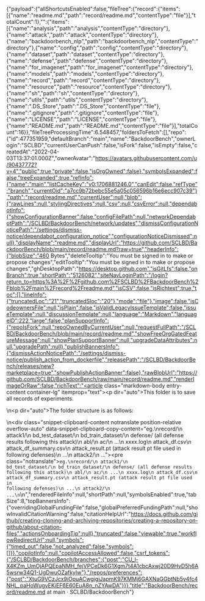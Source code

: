 {"payload":{"allShortcutsEnabled":false,"fileTree":{"record":{"items":[{"name":"readme.md","path":"record/readme.md","contentType":"file"}],"totalCount":1},"":{"items":[{"name":"analysis","path":"analysis","contentType":"directory"},{"name":"attack","path":"attack","contentType":"directory"},{"name":"backdoorbench_nlp","path":"backdoorbench_nlp","contentType":"directory"},{"name":"config","path":"config","contentType":"directory"},{"name":"dataset","path":"dataset","contentType":"directory"},{"name":"defense","path":"defense","contentType":"directory"},{"name":"for_imagenet","path":"for_imagenet","contentType":"directory"},{"name":"models","path":"models","contentType":"directory"},{"name":"record","path":"record","contentType":"directory"},{"name":"resource","path":"resource","contentType":"directory"},{"name":"sh","path":"sh","contentType":"directory"},{"name":"utils","path":"utils","contentType":"directory"},{"name":".DS_Store","path":".DS_Store","contentType":"file"},{"name":".gitignore","path":".gitignore","contentType":"file"},{"name":"LICENSE","path":"LICENSE","contentType":"file"},{"name":"README.md","path":"README.md","contentType":"file"}],"totalCount":16}},"fileTreeProcessingTime":6.548457,"foldersToFetch":[],"repo":{"id":477351959,"defaultBranch":"main","name":"BackdoorBench","ownerLogin":"SCLBD","currentUserCanPush":false,"isFork":false,"isEmpty":false,"createdAt":"2022-04-03T13:37:01.000Z","ownerAvatar":"https://avatars.githubusercontent.com/u/90437772?v=4","public":true,"private":false,"isOrgOwned":false},"symbolsExpanded":false,"treeExpanded":true,"refInfo":{"name":"main","listCacheKey":"v0:1706881246.0","canEdit":false,"refType":"branch","currentOid":"a7cc9b72bebc55e5a05c056596b16e6ecc907c39"},"path":"record/readme.md","currentUser":null,"blob":{"rawLines":null,"stylingDirectives":null,"csv":null,"csvError":null,"dependabotInfo":{"showConfigurationBanner":false,"configFilePath":null,"networkDependabotPath":"/SCLBD/BackdoorBench/network/updates","dismissConfigurationNoticePath":"/settings/dismiss-notice/dependabot_configuration_notice","configurationNoticeDismissed":null},"displayName":"readme.md","displayUrl":"https://github.com/SCLBD/BackdoorBench/blob/main/record/readme.md?raw=true","headerInfo":{"blobSize":"460 Bytes","deleteTooltip":"You must be signed in to make or propose changes","editTooltip":"You must be signed in to make or propose changes","ghDesktopPath":"https://desktop.github.com","isGitLfs":false,"onBranch":true,"shortPath":"5126082","siteNavLoginPath":"/login?return_to=https%3A%2F%2Fgithub.com%2FSCLBD%2FBackdoorBench%2Fblob%2Fmain%2Frecord%2Freadme.md","isCSV":false,"isRichtext":true,"toc":[],"lineInfo":{"truncatedLoc":"21","truncatedSloc":"20"},"mode":"file"},"image":false,"isCodeownersFile":null,"isPlain":false,"isValidLegacyIssueTemplate":false,"issueTemplate":null,"discussionTemplate":null,"language":"Markdown","languageID":222,"large":false,"planSupportInfo":{"repoIsFork":null,"repoOwnedByCurrentUser":null,"requestFullPath":"/SCLBD/BackdoorBench/blob/main/record/readme.md","showFreeOrgGatedFeatureMessage":null,"showPlanSupportBanner":null,"upgradeDataAttributes":null,"upgradePath":null},"publishBannersInfo":{"dismissActionNoticePath":"/settings/dismiss-notice/publish_action_from_dockerfile","releasePath":"/SCLBD/BackdoorBench/releases/new?marketplace=true","showPublishActionBanner":false},"rawBlobUrl":"https://github.com/SCLBD/BackdoorBench/raw/main/record/readme.md","renderImageOrRaw":false,"richText":"<article class=\"markdown-body entry-content container-lg\" itemprop=\"text\"><p dir=\"auto\">This folder is to save all records of experiments.</p>\n<p dir=\"auto\">The folder structure is as follows:</p>\n<div class=\"snippet-clipboard-content notranslate position-relative overflow-auto\" data-snippet-clipboard-copy-content=\"eg.\nrecord/\n    attack1/\n        bd_test_dataset/\n        bd_train_dataset/\n        defense/ (all defense results following this attack)\n            abl/\n            ac/\n            ...\n        xxxx.log\n        attack_df.csv\n        attack_df_summary.csv\n        attack_result.pt (attack result pt file used in following defenses)\n        ...\n    attack2/\n    ...\"><pre class=\"notranslate\"><code>eg.\nrecord/\n    attack1/\n        bd_test_dataset/\n        bd_train_dataset/\n        defense/ (all defense results following this attack)\n            abl/\n            ac/\n            ...\n        xxxx.log\n        attack_df.csv\n        attack_df_summary.csv\n        attack_result.pt (attack result pt file used in following defenses)\n        ...\n    attack2/\n    ...\n</code></pre></div>\n</article>","renderedFileInfo":null,"shortPath":null,"symbolsEnabled":true,"tabSize":8,"topBannersInfo":{"overridingGlobalFundingFile":false,"globalPreferredFundingPath":null,"showInvalidCitationWarning":false,"citationHelpUrl":"https://docs.github.com/github/creating-cloning-and-archiving-repositories/creating-a-repository-on-github/about-citation-files","actionsOnboardingTip":null},"truncated":false,"viewable":true,"workflowRedirectUrl":null,"symbols":{"timed_out":false,"not_analyzed":false,"symbols":[]}},"copilotInfo":null,"copilotAccessAllowed":false,"csrf_tokens":{"/SCLBD/BackdoorBench/branches":{"post":"CU_l-X4KZm_UmOjAPQEpaNMH_fejVPCeDk6G1Xgm7t4A1cbcAxwj20D9HvD5h6A5wsrw34Q1-UgDwuOZafkylw"},"/repos/preferences":{"post":"XtuG9VCzJcx9iOpuACwgigiJapmK97KMMj6GAXNaGGbtNb5y4fc4NHL_paHoWugvEKiEF6E60EuA8n_nZYAwDA"}}},"title":"BackdoorBench/record/readme.md at main · SCLBD/BackdoorBench"}